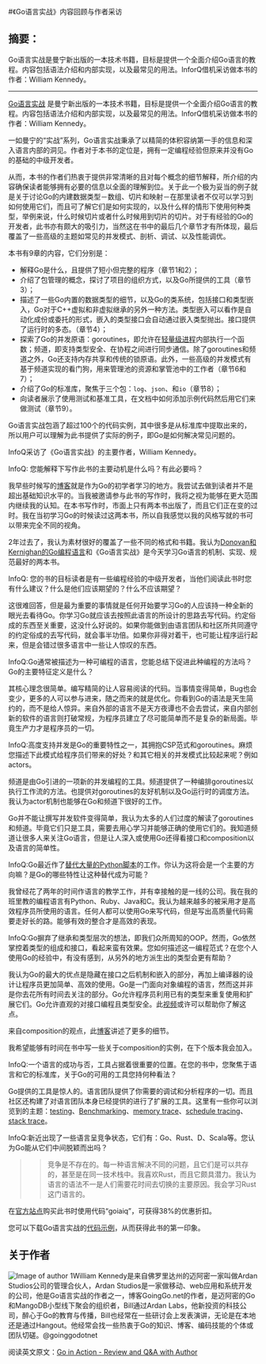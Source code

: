 #《Go语言实战》内容回顾与作者采访 

## 摘要：
Go语言实战是曼宁新出版的一本技术书籍，目标是提供一个全面介绍Go语言的教程。内容包括语法介绍和内部实现，以及最常见的用法。InforQ借机采访做本书的作者：William Kennedy。

--------------------------------------------------
[Go语言实战](https://www.manning.com/books/go-in-action) 是曼宁新出版的一本技术书籍，目标是提供一个全面介绍Go语言的教程。内容包括语法介绍和内部实现，以及最常见的用法。InforQ借机采访做本书的作者：William Kennedy。

一如曼宁的“实战”系列，Go语言实战秉承了以精简的体积容纳第一手的信息和深入语言内部的洞见。作者对于本书的定位是，拥有一定编程经验但原来并没有Go的基础的中级开发者。

从而，本书的作者们热衷于提供非常清晰的且对每个概念的细节解释，所介绍的内容确保读者能够拥有必要的信息以全面的理解到位。关于此一个极为妥当的例子就是关于讨论Go的内建数据类型－数组、切片和映射－在那里读者不仅可以学习到如何使用它们，而且可了解它们是如何实现的，以及什么样的情形下使用何种类型，举例来说，什么时候切片或者什么时候用到切片的切片。对于有经验的Go的开发者，此书亦有颇大的吸引力，当然这在书中的最后几个章节才有所体现，最后覆盖了一些高级的主题如常见的并发模式、剖析、调试、以及性能调优。

本书有9章的内容，它们分别是：

* 解释Go是什么，且提供了短小但完整的程序（章节1和2）；
* 介绍了包管理的概念，探讨了项目的组织方式，以及Go所提供的工具（章节3）；
* 描述了一些Go内置的数据类型的细节，以及Go的类系统，包括接口和类型嵌入，Go对于C++虚拟和非虚拟继承的另外一种方法。类型嵌入可以看作是自动化成份或委托的形式，嵌入的类型接口会自动通过嵌入类型抛出。接口提供了运行时的多态。（章节4）；
* 探索了Go的并发原语：goroutines，即允许在[轻量级进程](https://en.wikipedia.org/wiki/Light-weight_process)内部执行一个函数；频道，即支持类型安全、在协程之间进行同步通信。除了goroutines和频道之外，Go还支持内存共享和传统的锁原语。此外，一些高级的并发模式有基于频道实现的看门狗，用来管理池的资源和掌管池中的工作者（章节6和7）；
* 介绍了Go的标准库，聚焦于三个包：`log`、`json`、和`io`（章节8）；
* 向读者展示了使用测试和基准工具，在文档中如何添加示例代码然后用它们来做测试（章节9）。

Go语言实战包涵了超过100个的代码实例，其中很多是从标准库中提取出来的，所以用户可以理解为此书提供了实际的例子，即Go是如何解决常见问题的。

InfoQ采访了《Go语言实战》的主要作者，William Kennedy。

InfoQ: 您能解释下写作此书的主要动机是什么吗？有此必要吗？

>>
我早些时候写的[博客](http://goinggo.net/)就是作为Go的初学者学习的地方。我尝试去做到读者并不是超出基础知识水平的。当我被邀请参与此书的写作时，我将之视为能够在更大范围内继续我的认知。在本书写作时，市面上只有两本书出版了，而且它们正在变的过时。我在当初学习Go的时候读过这两本书，所以自我感觉以我的风格写就的书可以带来完全不同的视角。

>>
2年过去了，我认为素材很好的覆盖了一些不同的格式和书籍。我认为[Donovan和Kernighan的Go编程语言](http://www.gopl.io/)和《Go语言实战》是今天学习Go语言的机制、实现、规范最好的两本书。


InfoQ: 您的书的目标读者是有一些编程经验的中级开发者，当他们阅读此书时您有什么建议？什么是他们应该期望的？什么不应该期望？

>>
这很难回答，但是最为重要的事情就是任何开始要学习Go的人应该持一种全新的眼光去看待Go。你学习Go就应该去按照此语言的所设计的思路去写代码。约定俗成的东西至关重要，这没什么好说的。如果你能做到由语言团队和社区所共同遵守的约定俗成的去写代码，就会事半功倍。如果你非得对着干，也可能让程序运行起来，但是会错过很多语言中一些让人惊叹的东西。

InfoQ:Go通常被描述为一种可编程的语言，您能总结下促进此种编程的方法吗？Go的主要特征定义是什么？
 
>>
其核心理念很简单。编写精简的让人容易阅读的代码。当事情变得简单，Bug也会变少，更多的人可以参与进来，随之而来的就是优化。你看到Go的语法是天生简约的，而不是给人惊异。来自外部的语言不是天方夜谭也不会去尝试，来自内部创新的软件的语言则打破常规，为程序员建立了尽可能简单而不是复杂的新局面。毕竟生产力才是程序员的一切。	

InfoQ:高度支持并发是Go的重要特性之一，其拥抱CSP范式和goroutines。麻烦您描述下此模式给程序员们带来的好处？和其它相关的并发模式比较起来呢？例如actors。
 
>>
频道是由Go引进的一项新的并发编程的工具。频道提供了一种编排goroutines以执行工作流的方法。也提供对goroutines的友好机制以及Go运行时的调度方法。我认为actor机制也能够在Go和频道下很好的工作。
>>
Go并不能让撰写并发软件变得简单，我认为太多的人们过度的解读了goroutines和频道。毕竟它们只是工具，需要去用心学习并能够正确的使用它们的。我知道频道让很多人来关注Go语言，但是让人深入或使用Go还得看接口和composition以及语言的简单性。

InfoQ:Go最近作了[替代大量的Python脚本](https://www.reddit.com/r/golang/comments/2aup1g/why_are_people_ditching_python_for_go/)的工作。你认为这将会是一个主要的方向嘛？是Go的哪些特性让这种替代成为可能？
 
>>
我曾经花了两年的时间作语言的教学工作，并有幸接触的是一线的公司。我在我的班里教的编程语言有Python、Ruby、Java和C。我认为越来越多的被采用才是高效程序员所使用的语言。任何人都可以使用Go来写代码，但是写出高质量代码需要走好长的路。能够有效的整合才是高效的表现。

InfoQ:Go摒弃了继承和类型层次的想法，即我们众所周知的OOP。然而，Go依然掌控着类型的组成和接口，看起来蛮有效果。您如何描述这一编程范式？在您个人使用Go的经验中，有没有感到，从另外的地方派生出的类型会更有帮助？
 
>>
我认为Go的最大的优点是隐藏在接口之后机制和嵌入的部分，再加上编译器的设计让程序员更加简单、高效的使用。Go是一门面向对象编程的语言，然而这并非是你去花所有时间去关注的部分。Go允许程序员利用已有的类型来重复使用和扩展它们。Go允许直观的对接口编程且类型安全。此[视频](https://www.youtube.com/watch?v=gRpUfjTwSOo)或许可以帮助你了解这点。
>>
来自composition的观点，此[博客](http://www.goinggo.net/2015/09/composition-with-go.html)讲述了更多的细节。
>>
我希望能够有时间在书中写一些关于composition的实例，在下个版本我会加入。

InfoQ:一个语言的成功与否，工具占据着很重要的位置。在您的书中，您聚焦于语言和它的标准库，关于Go的可用的工具您持何种看法？
 
>>
Go提供的工具是惊人的。语言团队提供了你需要的调试和分析程序的一切。而且社区还构建了对语言团队本身已经提供的进行了扩展的工具。这里有一些你可以浏览到的主题：[testing](https://github.com/ardanlabs/gotraining/tree/master/topics/testing)、[Benchmarking](https://github.com/ardanlabs/gotraining/tree/master/topics/benchmarking)、[memory trace](https://github.com/ardanlabs/gotraining/tree/master/topics/memory_trace)、[schedule tracing](https://github.com/ardanlabs/gotraining/tree/master/topics/sched_trace)、[stack trace](https://github.com/ardanlabs/gotraining/tree/master/topics/stack_trace)。


InfoQ:新近出现了一些语言呈竞争状态，它们有：Go、Rust、D、Scala等。您认为Go能从它们中间脱颖而出吗？
 
>>竞争是不存在的。每一种语言解决不同的问题，且它们是可以共存的，甚至是在同一技术栈中。我喜欢Rust，而且它颇具潜力。我认为语言的语法不一是人们需要花时间去切换的主要原因。我会学习Rust这门语言的。

在[官方站点](https://www.manning.com/books/go-in-action)购买此书时使用代码“goiaiq”，可获得38%的优惠折扣。

您可以下载Go语言实战的[代码示例](http://cdn.infoq.com/statics_s1_20151208-0036_1/resource/articles/go-in-action-review/en/resources/Excerpt_Kennedy4.doc)，从而获得此书的第一印象。

## 关于作者
![Image of author 1](http://cdn.infoq.com/statics_s1_20151203-0208/resource/articles/go-in-action-review/en/resources/Kennedy.jpg)William Kennedy是来自佛罗里达州的迈阿密一家叫做Ardan Studios公司的管理合伙人，Ardan Studios是一家做移动、web应用和系统开发的公司，他是Go语言实战的作者之一，博客GoingGo.net的作者，是迈阿密的Go和MangoDB小型线下聚会的组织者，Bill通过Ardan Labs，他新投资的科技公司，醉心于Go的教育与传播，Bill也经常在一些研讨会上发表演讲，无论是在本地还是通过Hangout。他经常会找一些热衷于Go的知识、博客、编码技能的个体或团队切磋。@goinggodotnet

阅读英文原文：[Go in Action - Review  and  Q&A with Author](http://www.infoq.com/articles/go-in-action-review)

